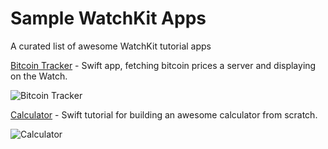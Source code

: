 # Sample WatchKit Apps
A curated list of awesome WatchKit tutorial apps

[Bitcoin Tracker](http://www.raywenderlich.com/89562/watchkit-tutorial-with-swift-getting-started) - Swift app, fetching bitcoin prices a server and displaying on the Watch.

![Bitcoin Tracker](https://github.com/sanketfirodiya/sample-watchkit-apps/blob/master/images/Bitcoin.png)


[Calculator](http://www.noodlewerk.com/blog/calculator-apple-watch-tutorial/) - Swift tutorial for building an awesome calculator from scratch.

![Calculator](https://github.com/sanketfirodiya/sample-watchkit-apps/blob/master/images/Calculator.png)
